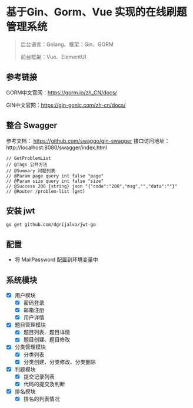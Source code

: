 # 基于Gin、Gorm、Vue 实现的在线刷题管理系统
> 后台语言：Golang、框架：Gin、GORM
> 
> 前台框架：Vue、ElementUI

## 参考链接
GORM中文官网：https://gorm.io/zh_CN/docs/

GIN中文官网：https://gin-gonic.com/zh-cn/docs/

## 整合 Swagger
参考文档： https://github.com/swaggo/gin-swagger
接口访问地址：http://localhost:8080/swagger/index.html
```text
// GetProblemList
// @Tags 公共方法
// @Summary 问题列表
// @Param page query int false "page"
// @Param size query int false "size"
// @Success 200 {string} json "{"code":"200","msg","","data":""}"
// @Router /problem-list [get]
```

## 安装 jwt
```shell
go get github.com/dgrijalva/jwt-go
```

## 配置 
+ 将 MailPassword 配置到环境变量中

## 系统模块
- [x] 用户模块
  - [x] 密码登录
  - [x] 邮箱注册
  - [x] 用户详情
- [x] 题目管理模块
  - [x] 题目列表、题目详情
  - [x] 题目创建、题目修改
- [x] 分类管理模块
  - [x] 分类列表
  - [x] 分类创建、分类修改、分类删除
- [x] 判题模块
  - [x] 提交记录列表
  - [x] 代码的提交及判断
- [x] 排名模块
  - [x] 排名的列表情况
